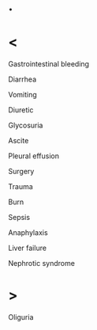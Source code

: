 # .

# <

Gastrointestinal bleeding

Diarrhea

Vomiting

Diuretic

Glycosuria

Ascite

Pleural effusion

Surgery

Trauma

Burn

Sepsis

Anaphylaxis

Liver failure

Nephrotic syndrome

# >

Oliguria
